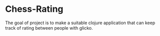 # Chess-Rating

The goal of project is to make a suitable clojure application that can keep track of rating between people with glicko.